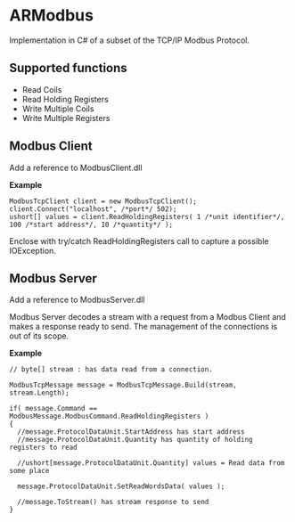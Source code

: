 # ARModbus
Implementation in C# of a subset of the TCP/IP Modbus Protocol.

## Supported functions
* Read Coils
* Read Holding Registers
* Write Multiple Coils
* Write Multiple Registers

## Modbus Client
Add a reference to ModbusClient.dll

**Example**
```
ModbusTcpClient client = new ModbusTcpClient();
client.Connect("localhost", /*port*/ 502);
ushort[] values = client.ReadHoldingRegisters( 1 /*unit identifier*/, 100 /*start address*/, 10 /*quantity*/ );
```

Enclose with try/catch ReadHoldingRegisters call to capture a possible IOException.

## Modbus Server
Add a reference to ModbusServer.dll

Modbus Server decodes a stream with a request from a Modbus Client and makes a response ready to send. The management of the connections
is out of its scope.

**Example**
```
// byte[] stream : has data read from a connection.

ModbusTcpMessage message = ModbusTcpMessage.Build(stream, stream.Length);

if( message.Command == ModbusMessage.ModbusCommand.ReadHoldingRegisters )
{
  //message.ProtocolDataUnit.StartAddress has start address
  //message.ProtocolDataUnit.Quantity has quantity of holding registers to read
  
  //ushort[message.ProtocolDataUnit.Quantity] values = Read data from some place
  
  message.ProtocolDataUnit.SetReadWordsData( values );
  
  //message.ToStream() has stream response to send
}
```
